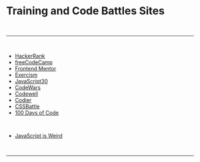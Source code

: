 # Training and Code Battles Sites

<br>

---

<br>

- [HackerRank](https://www.hackerrank.com/)
- [freeCodeCamp](https://www.freecodecamp.org/)
- [Frontend Mentor](https://www.frontendmentor.io/challenges)
- [Exercism](https://exercism.org/)
- [JavaScript30](https://javascript30.com/)
- [CodeWars](https://www.codewars.com/)
- [Codewell](https://www.codewell.cc/)
- [Codier](https://codier.io/)
- [CSSBattle](https://cssbattle.dev/)
- [100 Days of Code](https://100dayscss.com/)

<br>

- [JavaScript is Weird](https://jsisweird.com/)

<br>

---
